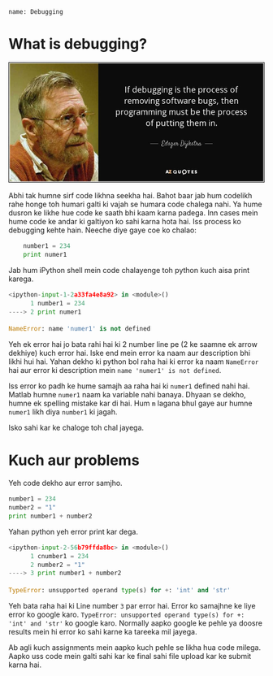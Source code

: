 ```ngMeta
name: Debugging
```

# What is debugging?

![debugging-intro](assets/debugging-intro.jpg)


Abhi tak humne sirf code likhna seekha hai. Bahot baar jab hum codelikh rahe honge toh humari galti ki vajah se humara code chalega nahi. Ya hume dusron ke likhe hue code ke saath bhi kaam karna padega. Inn cases mein hume code ke andar ki galtiyon ko sahi karna hota hai. Iss process ko debugging kehte hain. Neeche diye gaye coe ko chalao:

```python
	number1 = 234
	print numer1
```

Jab hum iPython shell mein code chalayenge toh python kuch aisa print karega.

```python
<ipython-input-1-2a33fa4e8a92> in <module>()
      1 number1 = 234
----> 2 print numer1

NameError: name 'numer1' is not defined
```

Yeh ek error hai jo bata rahi hai ki 2 number line pe (2 ke saamne ek arrow dekhiye) kuch error hai. Iske end mein error ka naam aur description bhi likhi hui hai. Yahan dekho ki python bol raha hai ki error ka naam `NameError` hai aur error ki description mein `name 'numer1' is not defined`. 

Iss error ko padh ke hume samajh aa raha hai ki `numer1` defined nahi hai. Matlab humne `numer1` naam ka variable nahi banaya. Dhyaan se dekho, humne ek spelling mistake kar di hai. Hum `m` lagana bhul gaye aur humne `numer1` likh diya `number1` ki jagah.

Isko sahi kar ke chaloge toh chal jayega.

# Kuch aur problems

Yeh code dekho aur error samjho.

```python
number1 = 234
number2 = "1"
print number1 + number2
```

Yahan python yeh error print kar dega.

```python
<ipython-input-2-56b79ffda8bc> in <module>()
      1 cnumber1 = 234
      2 number2 = "1"
----> 3 print number1 + number2

TypeError: unsupported operand type(s) for +: 'int' and 'str'
```

Yeh bata raha hai ki Line number `3` par error hai. Error ko samajhne ke liye error ko google karo. `TypeError: unsupported operand type(s) for +: 'int' and 'str'` ko google karo. Normally aapko google ke pehle ya doosre results mein hi error ko sahi karne ka tareeka mil jayega.

Ab agli kuch assignments mein aapko kuch pehle se likha hua code milega. Aapko uss code mein galti sahi kar ke final sahi file upload kar ke submit karna hai.